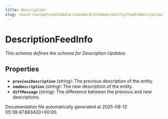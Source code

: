```yaml
---
title: description
slug: /main-concepts/metadata-standard/schemas/entity/feed/description
---
```


# DescriptionFeedInfo

*This schema defines the schema for Description Updates.*

## Properties

- **`previousDescription`** *(string)*: The previous description of the entity.
- **`newDescription`** *(string)*: The new description of the entity.
- **`diffMessage`** *(string)*: The difference between the previous and new descriptions.


Documentation file automatically generated at 2025-08-12 05:39:47.683420+00:00.
